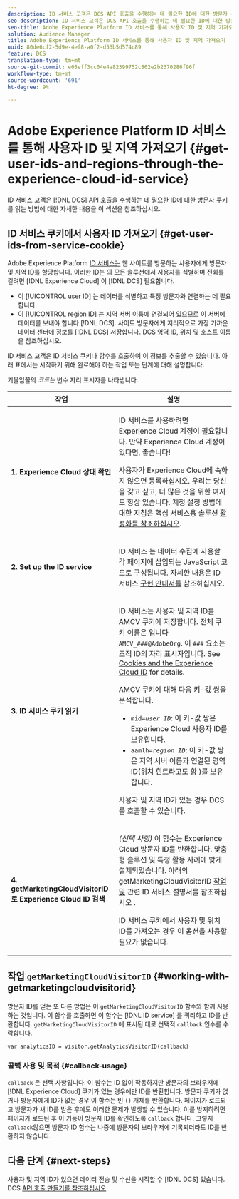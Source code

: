 ```yaml
---
description: ID 서비스 고객은 DCS API 호출을 수행하는 데 필요한 ID에 대한 방문자 쿠키를 읽는 방법에 대한 자세한 내용을 이 섹션을 참조하십시오.
seo-description: ID 서비스 고객은 DCS API 호출을 수행하는 데 필요한 ID에 대한 방문자 쿠키를 읽는 방법에 대한 자세한 내용을 이 섹션을 참조하십시오.
seo-title: Adobe Experience Platform ID 서비스를 통해 사용자 ID 및 지역 가져오기
solution: Audience Manager
title: Adobe Experience Platform ID 서비스를 통해 사용자 ID 및 지역 가져오기
uuid: 80de6cf2-5d9e-4ef8-a0f2-d53b5d574c89
feature: DCS
translation-type: tm+mt
source-git-commit: e05eff3cc04e4a82399752c862e2b2370286f96f
workflow-type: tm+mt
source-wordcount: '691'
ht-degree: 9%

---
```



# Adobe Experience Platform ID 서비스를 통해 사용자 ID 및 지역 가져오기 {#get-user-ids-and-regions-through-the-experience-cloud-id-service}

ID 서비스 고객은 [!DNL DCS] API 호출을 수행하는 데 필요한 ID에 대한 방문자 쿠키를 읽는 방법에 대한 자세한 내용을 이 섹션을 참조하십시오.

## ID 서비스 쿠키에서 사용자 ID 가져오기 {#get-user-ids-from-service-cookie}

Adobe Experience Platform [ID 서비스는](https://docs.adobe.com/content/help/ko-KR/id-service/using/home.html) 웹 사이트를 방문하는 사용자에게 방문자 및 지역 ID를 할당합니다. 이러한 ID는 의 모든 솔루션에서 사용자를 식별하며 전화를 걸려면 [!DNL Experience Cloud] 이 [!DNL DCS] 필요합니다.

* 이 [!UICONTROL user ID] 는 데이터를 식별하고 특정 방문자와 연결하는 데 필요합니다.
* 이 [!UICONTROL region ID] 는 지역 서버 이름에 연결되어 있으므로 이 서버에 데이터를 보내야 합니다 [!DNL DCS]. 사이트 방문자에게 지리적으로 가장 가까운 데이터 센터에 정보를 [!DNL DCS] 저장합니다. [DCS 영역 ID, 위치 및 호스트 이름](../../../api/dcs-intro/dcs-api-reference/dcs-regions.md)을 참조하십시오.

ID 서비스 고객은 ID 서비스 쿠키나 함수를 호출하여 이 정보를 추출할 수 있습니다. 아래 표에서는 시작하기 위해 완료해야 하는 작업 또는 단계에 대해 설명합니다.

기울임꼴의 *코드는* 변수 자리 표시자를 나타냅니다.

<table id="table_660EBE1C24DD4FBE9DCE5191836C9135"> 
 <thead> 
  <tr> 
   <th colname="col1" class="entry"> 작업 </th> 
   <th colname="col2" class="entry"> 설명 </th> 
  </tr> 
 </thead>
 <tbody> 
  <tr> 
   <td colname="col1"> <p> <b>1. Experience Cloud <span class="keyword"> 상태</span> 확인</b> </p> </td> 
   <td colname="col2"> <p>ID 서비스를 사용하려면 <span class="keyword"> Experience Cloud</span> 계정이 필요합니다. 만약 <span class="keyword"> Experience Cloud</span> 계정이 있다면, 좋습니다! </p> <p> 사용자가 <span class="keyword"> Experience Cloud</span>에 속하지 않으면 등록하십시오. 우리는 당신을 갖고 싶고, 더 많은 것을 위한 여지도 항상 있습니다. 계정 설정 방법에 대한 지침은 핵심 서비스용 솔루션 <a href="https://docs.adobe.com/content/help/en/core-services/interface/about-core-services/core-services.html" format="https" scope="external"> 활성화를 참조하십시오</a>. </p> </td> 
  </tr> 
  <tr> 
   <td colname="col1"> <p> <b>2. Set up the <span class="keyword"> ID service</span></b> </p> </td> 
   <td colname="col2"> <p>ID 서비스 <span class="keyword"> 는</span> 데이터 수집에 사용할 각 페이지에 삽입되는 JavaScript 코드로 구성됩니다. 자세한 내용은 ID 서비스 <a href="https://docs.adobe.com/content/help/en/id-service/using/implementation/implementation-guides.html" format="https" scope="external"> 구현 안내서를</a> 참조하십시오. </p> </td> 
  </tr> 
  <tr> 
   <td colname="col1"> <p> <b>3. ID <span class="keyword"> 서비스</span> 쿠키 읽기</b> </p> </td> 
   <td colname="col2"> <p>ID 서비스는 <span class="keyword"></span> 사용자 및 지역 ID를 AMCV 쿠키에 저장합니다. 전체 쿠키 이름은 입니다 <code>AMCV_<i>###</i>@AdobeOrg</code>. 이 <code><i>###</i></code> 요소는 조직 ID의 자리 표시자입니다. See <a href="https://docs.adobe.com/content/help/ko-KR/id-service/using/intro/cookies.html" format="https" scope="external"> Cookies and the Experience Cloud ID</a> for details. </p> <p>AMCV 쿠키에 대해 다음 키-값 쌍을 분석합니다. </p> <p> 
     <ul id="ul_502ECFCDDD084D448B5EDC4E5C0909C1"> 
      <li id="li_662FFA36AC854E699D50A183B161D654"> <code>mid=<i>user ID</i></code>: 이 키-값 쌍은 <span class="keyword"> Experience Cloud</span> 사용자 ID를 보유합니다. </li> 
      <li id="li_65422233187B4217B50DC52DBD58F404"> <code>aamlh=<i>region ID</i></code>: 이 키-값 쌍은 지역 서버 이름과 연결된 영역 ID(위치 힌트라고도 함 <span class="term"></span>)를 보유합니다. </li> 
     </ul> </p> <p>사용자 및 지역 ID가 있는 경우 <span class="wintitle"> DCS를</span> 호출할 수 있습니다. </p> </td> 
  </tr> 
  <tr> 
   <td colname="col1"> <p> <b>4. getMarketingCloudVisitorID로 <span class="keyword"> Experience Cloud ID</span> 검색</b> </p> </td> 
   <td colname="col2"> <p><i>(선택 사항)</i> 이 함수는 <span class="keyword"> Experience Cloud 방문자 ID를</span> 반환합니다. 맞춤형 솔루션 및 특정 활용 사례에 맞게 설계되었습니다. 아래의 getMarketingCloudVisitorID <a href="../../../api/dcs-intro/dcs-s2s/dcs-mcid-ids.md#working-with-getmarketingcloudvisitorid"> 작업 및</a> 관련 ID 서비스 설명서를 참조하십시오 <a href="https://docs.adobe.com/content/help/en/id-service/using/id-service-api/methods/getmcvid.html" format="https" scope="external"></a>. </p> <p>ID 서비스 쿠키에서 사용자 및 위치 ID를 가져오는 경우 이 옵션을 사용할 필요가 없습니다. </p> </td> 
  </tr> 
 </tbody> 
</table>

## 작업 `getMarketingCloudVisitorID` {#working-with-getmarketingcloudvisitorid}

방문자 ID를 얻는 또 다른 방법은 이 `getMarketingCloudVisitorID` 함수와 함께 사용하는 것입니다. 이 함수를 호출하면 이 함수는 [!DNL ID service] 를 쿼리하고 ID를 반환합니다. `getMarketingCloudVisitorID` 에 표시된 대로 선택적 `callback` 인수를 수락합니다.

`var analyticsID = visitor.getAnalyticsVisitorID(callback)`

### 콜백 사용 및 목적 {#callback-usage}

`callback` 은 선택 사항입니다. 이 함수는 ID 없이 작동하지만 방문자의 브라우저에 [!DNL Experience Cloud] 쿠키가 있는 경우에만 ID를 반환합니다. 방문자 쿠키가 없거나 방문자에게 ID가 없는 경우 이 함수는 빈 `()` 개체를 반환합니다. 페이지가 로드되고 방문자가 새 ID를 받은 후에도 이러한 문제가 발생할 수 있습니다. 이를 방지하려면 페이지가 로드된 후 이 기능이 방문자 ID를 확인하도록 `callback` 합니다. 그렇지 `callback`않으면 방문자 ID 함수는 나중에 방문자의 브라우저에 기록되더라도 ID를 반환하지 않습니다.

## 다음 단계 {#next-steps}

사용자 및 지역 ID가 있으면 데이터 전송 및 수신을 시작할 수 [!DNL DCS] 있습니다. DCS [API 호출 만들기를 참조하십시오](../../../api/dcs-intro/dcs-s2s/dcs-s2s-calls.md).